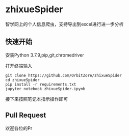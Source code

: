 # zhixueSpider

智学网上的个人信息爬虫，支持导出到excel进行进一步分析

## 快速开始

安装Python 3.7.9,pip,git,chromedriver

打开终端输入

```
git clone https://github.com/OrbitZore/zhixueSpider
cd zhixueSpider
pip install -r requirements.txt
jupyter notebook zhixueSpider.ipynb
```

接下来按照笔记本指示操作即可

## Pull Request

欢迎各位的Pr